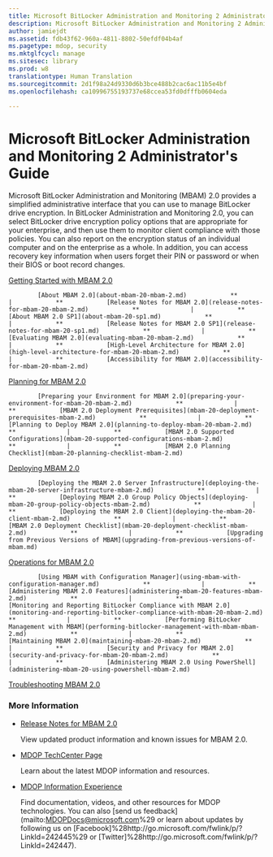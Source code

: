 ```yaml
---
title: Microsoft BitLocker Administration and Monitoring 2 Administrator's Guide
description: Microsoft BitLocker Administration and Monitoring 2 Administrator's Guide
author: jamiejdt
ms.assetid: fdb43f62-960a-4811-8802-50efdf04b4af
ms.pagetype: mdop, security
ms.mktglfcycl: manage
ms.sitesec: library
ms.prod: w8
translationtype: Human Translation
ms.sourcegitcommit: 2d1f98a24d9330d6b3bce488b2cac6ac11b5e4bf
ms.openlocfilehash: ca10996755193737e68ccea53fd0dfffb0604eda

---
```



# Microsoft BitLocker Administration and Monitoring 2 Administrator's Guide


Microsoft BitLocker Administration and Monitoring (MBAM) 2.0 provides a simplified administrative interface that you can use to manage BitLocker drive encryption. In BitLocker Administration and Monitoring 2.0, you can select BitLocker drive encryption policy options that are appropriate for your enterprise, and then use them to monitor client compliance with those policies. You can also report on the encryption status of an individual computer and on the enterprise as a whole. In addition, you can access recovery key information when users forget their PIN or password or when their BIOS or boot record changes.

<a href="" id="getting-started-with-mbam-2-0"></a>[Getting Started with MBAM 2.0](getting-started-with-mbam-20-mbam-2.md)  


            [About MBAM 2.0](about-mbam-20-mbam-2.md)            **              |            **            [Release Notes for MBAM 2.0](release-notes-for-mbam-20-mbam-2.md)            **              |            **            [About MBAM 2.0 SP1](about-mbam-20-sp1.md)            **              |            **            [Release Notes for MBAM 2.0 SP1](release-notes-for-mbam-20-sp1.md)            **              |            **            [Evaluating MBAM 2.0](evaluating-mbam-20-mbam-2.md)            **              |            **            [High-Level Architecture for MBAM 2.0](high-level-architecture-for-mbam-20-mbam-2.md)            **              |            **            [Accessibility for MBAM 2.0](accessibility-for-mbam-20-mbam-2.md)
          

<a href="" id="planning-for-mbam-2-0"></a>[Planning for MBAM 2.0](planning-for-mbam-20-mbam-2.md)  


            [Preparing your Environment for MBAM 2.0](preparing-your-environment-for-mbam-20-mbam-2.md)            **              |            **            [MBAM 2.0 Deployment Prerequisites](mbam-20-deployment-prerequisites-mbam-2.md)            **              |            **            [Planning to Deploy MBAM 2.0](planning-to-deploy-mbam-20-mbam-2.md)            **              |            **            [MBAM 2.0 Supported Configurations](mbam-20-supported-configurations-mbam-2.md)            **              |            **            [MBAM 2.0 Planning Checklist](mbam-20-planning-checklist-mbam-2.md)
          

<a href="" id="deploying-mbam-2-0"></a>[Deploying MBAM 2.0](deploying-mbam-20-mbam-2.md)  


            [Deploying the MBAM 2.0 Server Infrastructure](deploying-the-mbam-20-server-infrastructure-mbam-2.md)            **              |            **            [Deploying MBAM 2.0 Group Policy Objects](deploying-mbam-20-group-policy-objects-mbam-2.md)            **              |            **            [Deploying the MBAM 2.0 Client](deploying-the-mbam-20-client-mbam-2.md)            **              |            **            [MBAM 2.0 Deployment Checklist](mbam-20-deployment-checklist-mbam-2.md)            **              |            **            [Upgrading from Previous Versions of MBAM](upgrading-from-previous-versions-of-mbam.md)
          

<a href="" id="operations-for-mbam-2-0"></a>[Operations for MBAM 2.0](operations-for-mbam-20-mbam-2.md)  


            [Using MBAM with Configuration Manager](using-mbam-with-configuration-manager.md)            **              |            **            [Administering MBAM 2.0 Features](administering-mbam-20-features-mbam-2.md)            **              |            **            [Monitoring and Reporting BitLocker Compliance with MBAM 2.0](monitoring-and-reporting-bitlocker-compliance-with-mbam-20-mbam-2.md)            **              |            **            [Performing BitLocker Management with MBAM](performing-bitlocker-management-with-mbam-mbam-2.md)            **              |            **            [Maintaining MBAM 2.0](maintaining-mbam-20-mbam-2.md)            **              |            **            [Security and Privacy for MBAM 2.0](security-and-privacy-for-mbam-20-mbam-2.md)            **              |            **            [Administering MBAM 2.0 Using PowerShell](administering-mbam-20-using-powershell-mbam-2.md)
          

<a href="" id="troubleshooting-mbam-2-0"></a>[Troubleshooting MBAM 2.0](troubleshooting-mbam-20-mbam-2.md)  

### More Information

-   [Release Notes for MBAM 2.0](release-notes-for-mbam-20-mbam-2.md)

    View updated product information and known issues for MBAM 2.0.

-   [MDOP TechCenter Page](http://go.microsoft.com/fwlink/p/?LinkId=225286)

    Learn about the latest MDOP information and resources.

-   [MDOP Information Experience](http://go.microsoft.com/fwlink/p/?LinkId=236032)

    Find documentation, videos, and other resources for MDOP technologies. You can also [send us feedback](mailto:MDOPDocs@microsoft.com%29 or learn about updates by following us on [Facebook]%28http://go.microsoft.com/fwlink/p/?LinkId=242445%29 or [Twitter]%28http://go.microsoft.com/fwlink/p/?LinkId=242447).

 

 








<!--HONumber=Jun16_HO4-->


